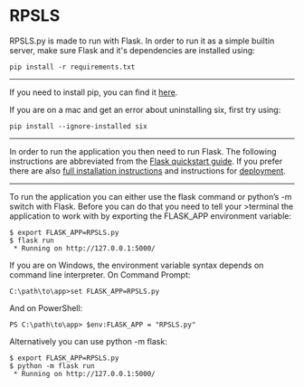 # RPSLS

RPSLS.py is made to run with Flask. In order to run it as a simple builtin server, make sure Flask and it's dependencies are installed using:
```
pip install -r requirements.txt
```
---
If you need to install pip, you can find it [here](https://pip.pypa.io/en/stable/installing/).

If you are on a mac and get an error about uninstalling six, first try using:
```
pip install --ignore-installed six
```
---

In order to run the application you then need to run Flask.
The following instructions are abbreviated from the [Flask quickstart guide](http://flask.palletsprojects.com/en/1.1.x/quickstart/).
If you prefer there are also [full installation instructions](http://flask.palletsprojects.com/en/1.1.x/installation/#python-version)
and instructions for [deployment](https://flask.palletsprojects.com/en/1.1.x/deploying/#deployment).

---
To run the application you can either use the flask command or python’s -m switch with Flask. Before you can do that you need to tell your >terminal the application to work with by exporting the FLASK_APP environment variable:

````
$ export FLASK_APP=RPSLS.py
$ flask run
 * Running on http://127.0.0.1:5000/
 ````
If you are on Windows, the environment variable syntax depends on command line interpreter. On Command Prompt:
```
C:\path\to\app>set FLASK_APP=RPSLS.py
```
And on PowerShell:
```
PS C:\path\to\app> $env:FLASK_APP = "RPSLS.py"
```
Alternatively you can use python -m flask:
```
$ export FLASK_APP=RPSLS.py
$ python -m flask run
 * Running on http://127.0.0.1:5000/
 ```
